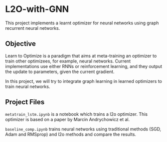 # L2O-with-GNN
This project implements a learnt optimizer for neural networks using graph recurrent neural networks.

## Objective
Learn to Optimize is a paradigm that aims at meta-training an optimizer to train other optimizees, for example, neural networks. Current implementations use either RNNs or reinforcement learning, and they output the update to parameters, given the current gradient.

In this project, we will try to integrate graph learning in learned optimizers to train neural networks.

## Project Files

`metatrain_lstm.ipynb` is a notebook which trains a l2o optimizer. This optimizer is based on a paper by Marcin Andrychowicz et al.

`baseline_comp.ipynb` trains neural networks using traditional methods (SGD, Adam and RMSprop) and l2o methods and compare the results.
